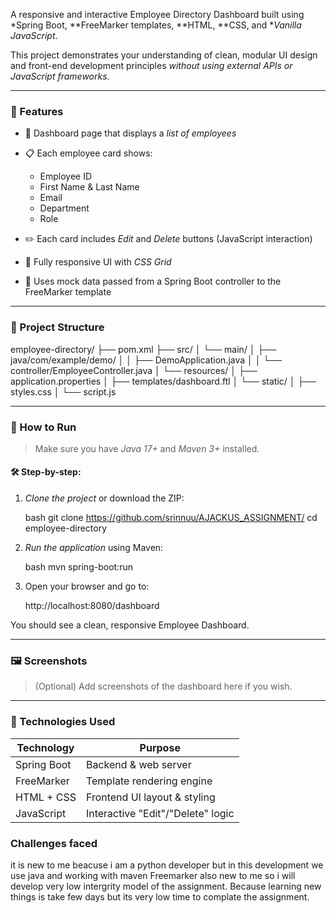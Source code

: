 A responsive and interactive Employee Directory Dashboard built using *Spring Boot, **FreeMarker templates, **HTML, **CSS, and **Vanilla JavaScript*.

This project demonstrates your understanding of clean, modular UI design and front-end development principles *without using external APIs or JavaScript frameworks*.

---

### 📌 Features

* 🧾 Dashboard page that displays a *list of employees*
* 📋 Each employee card shows:

  * Employee ID
  * First Name & Last Name
  * Email
  * Department
  * Role
* ✏️ Each card includes *Edit* and *Delete* buttons (JavaScript interaction)
* 📱 Fully responsive UI with *CSS Grid*
* 🧪 Uses mock data passed from a Spring Boot controller to the FreeMarker template

---

### 📂 Project Structure


employee-directory/
├── pom.xml
├── src/
│   └── main/
│       ├── java/com/example/demo/
│       │   ├── DemoApplication.java
│       │   └── controller/EmployeeController.java
│       └── resources/
│           ├── application.properties
│           ├── templates/dashboard.ftl
│           └── static/
│               ├── styles.css
│               └── script.js


---

### 🚀 How to Run

> Make sure you have *Java 17+* and *Maven 3+* installed.

#### 🛠️ Step-by-step:

1. *Clone the project* or download the ZIP:

   bash
   git clone https://github.com/srinnuu/AJACKUS_ASSIGNMENT/
   cd employee-directory
   

2. *Run the application* using Maven:

   bash
   mvn spring-boot:run
   

3. Open your browser and go to:

   
   http://localhost:8080/dashboard
   

You should see a clean, responsive Employee Dashboard.

---

### 🖼️ Screenshots

> (Optional) Add screenshots of the dashboard here if you wish.

---

### 📁 Technologies Used

| Technology  | Purpose                           |
| ----------- | --------------------------------- |
| Spring Boot | Backend & web server              |
| FreeMarker  | Template rendering engine         |
| HTML + CSS  | Frontend UI layout & styling      |
| JavaScript  | Interactive "Edit"/"Delete" logic |



### Challenges faced
it is new to me beacuse i am a python developer but in this development we use java and working with  maven Freemarker  also new to me so i will develop very low intergrity model of the assignment.
Because learning new things is take few days but its very low time to complate the assignment.



